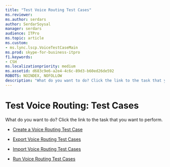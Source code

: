 ```yaml
---
title: "Test Voice Routing Test Cases"
ms.reviewer: 
ms.author: serdars
author: SerdarSoysal
manager: serdars
audience: ITPro
ms.topic: article
ms.custom:
- ms.lync.lscp.VoiceTestCaseMain
ms.prod: skype-for-business-itpro
f1.keywords:
- CSH
ms.localizationpriority: medium
ms.assetid: d683c9e6-a2e4-4c6c-89d3-b60ed26de592
ROBOTS: NOINDEX, NOFOLLOW
description: "What do you want to do? Click the link to the task that you want to perform."
---
```


# Test Voice Routing: Test Cases

What do you want to do? Click the link to the task that you want to perform.

- [Create a Voice Routing Test Case](/previous-versions/office/lync-server-2013/lync-server-2013-create-a-voice-routing-test-case)

- [Export Voice Routing Test Cases](/previous-versions/office/lync-server-2013/lync-server-2013-export-voice-routing-test-cases)

- [Import Voice Routing Test Cases](/previous-versions/office/lync-server-2013/lync-server-2013-import-voice-routing-test-cases)

- [Run Voice Routing Test Cases](/previous-versions/office/lync-server-2013/lync-server-2013-run-voice-routing-test-cases)